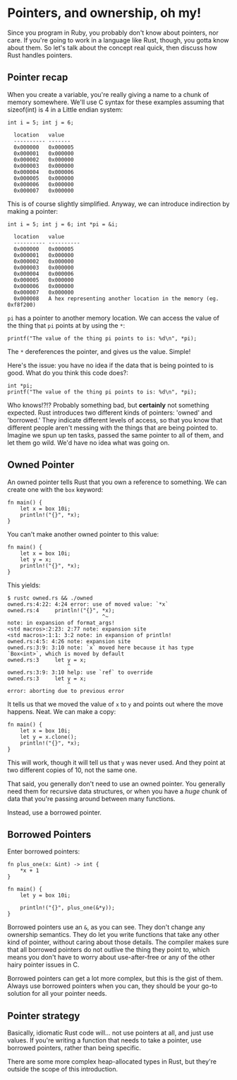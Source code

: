 Pointers, and ownership, oh my!
======================================

Since you program in Ruby, you probably don't know about pointers, nor care. If
you're going to work in a language like Rust, though, you gotta know about
them. So let's talk about the concept real quick, then discuss how Rust handles
pointers.

Pointer recap
-------------

When you create a variable, you're really giving a name to a chunk of
memory somewhere. We'll use C syntax for these examples assuming that
sizeof(int) is 4 in a Little endian system:

~~~ {.c}
int i = 5; int j = 6;
~~~

      location   value
      ---------- -------
      0x000000   0x000005
      0x000001   0x000000
      0x000002   0x000000
      0x000003   0x000000
      0x000004   0x000006
      0x000005   0x000000
      0x000006   0x000000
      0x000007   0x000000

This is of course slightly simplified. Anyway, we can introduce
indirection by making a pointer:

~~~ {.c}
int i = 5; int j = 6; int *pi = &i;
~~~

      location   value
      ---------- ----------
      0x000000   0x000005
      0x000001   0x000000
      0x000002   0x000000
      0x000003   0x000000
      0x000004   0x000006
      0x000005   0x000000
      0x000006   0x000000
      0x000007   0x000000
      0x000008   A hex representing another location in the memory (eg. 0xf8f200)

`pi` has a pointer to another memory location. We can access the value
of the thing that `pi` points at by using the `*`:

~~~ {.c}
printf("The value of the thing pi points to is: %d\n", *pi);
~~~

The `*` dereferences the pointer, and gives us the value. Simple!

Here's the issue: you have no idea if the data that is being pointed to
is good. What do you think this code does?:

~~~ {.c}
int *pi;
printf("The value of the thing pi points to is: %d\n", *pi);
~~~

Who knows!?!? Probably something bad, but **certainly** not something expected.
Rust introduces two different kinds of pointers: 'owned' and 'borrowed.' They
indicate different levels of access, so that you know that different people
aren't messing with the things that are being pointed to.  Imagine we spun up
ten tasks, passed the same pointer to all of them, and let them go wild. We'd
have no idea what was going on.

Owned Pointer
-------------

An owned pointer tells Rust that you own a reference to something. We can
create one with the `box` keyword:

~~~ {.rust}
fn main() {
    let x = box 10i;
    println!("{}", *x);
}
~~~

You can't make another owned pointer to this value:

~~~ {.rust}
fn main() {
    let x = box 10i;
    let y = x;
    println!("{}", *x);
}
~~~

This yields:

    $ rustc owned.rs && ./owned
    owned.rs:4:22: 4:24 error: use of moved value: `*x`
    owned.rs:4     println!("{}", *x);
                                  ^~
    note: in expansion of format_args!
    <std macros>:2:23: 2:77 note: expansion site
    <std macros>:1:1: 3:2 note: in expansion of println!
    owned.rs:4:5: 4:26 note: expansion site
    owned.rs:3:9: 3:10 note: `x` moved here because it has type `Box<int>`, which is moved by default 
    owned.rs:3     let y = x;
                       ^
    owned.rs:3:9: 3:10 help: use `ref` to override
    owned.rs:3     let y = x;
                       ^
    error: aborting due to previous error

It tells us that we moved the value of `x` to `y` and points out where
the move happens. Neat. We can make a copy:

~~~ {.rust}
fn main() {
    let x = box 10i;
    let y = x.clone();
    println!("{}", *x);
}
~~~

This will work, though it will tell us that `y` was never used. And they
point at two different copies of 10, not the same one.

That said, you generally don't need to use an owned pointer. You generally need
them for recursive data structures, or when you have a _huge_ chunk of data
that you're passing around between many functions.

Instead, use a borrowed pointer.

Borrowed Pointers
-----------------

Enter borrowed pointers:

~~~ {.rust}
fn plus_one(x: &int) -> int {
    *x + 1
}

fn main() {
    let y = box 10i;

    println!("{}", plus_one(&*y));
}
~~~

Borrowed pointers use an `&`, as you can see. They don't change any
ownership semantics. They do let you write functions that take any other
kind of pointer, without caring about those details. The compiler makes
sure that all borrowed pointers do not outlive the thing they point to,
which means you don't have to worry about use-after-free or any of the
other hairy pointer issues in C.

Borrowed pointers can get a lot more complex, but this is the gist of
them. Always use borrowed pointers when you can, they should be your
go-to solution for all your pointer needs.

Pointer strategy
----------------

Basically, idiomatic Rust code will... not use pointers at all, and just use
values. If you're writing a function that needs to take a pointer, use borrowed
pointers, rather than being specific.

There are some more complex heap-allocated types in Rust, but they're outside
the scope of this introduction.
